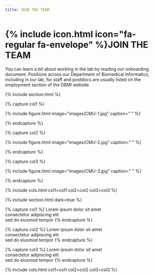 ```yaml
---
title: JOIN THE TEAM
---
```


# {% include icon.html icon="fa-regular fa-envelope" %}JOIN THE TEAM

You can learn a bit about working in the lab by reading our onboarding document. Positions across our Department of Biomedical Informatics, including in our lab, for staff and postdocs are usually listed on the employment section of the DBMI website

{% include section.html %}

{% capture col1 %}

{%
  include figure.html
  image="images/CMU-1.jpg"
  caption=" "
%}

{% endcapture %}

{% capture col2 %}

{%
  include figure.html
  image="images/CMU-2.jpg"
  caption=" "
%}

{% endcapture %}

{% capture col3 %}

{%
  include figure.html
  image="images/CMU-3.jpg"
  caption=" "
%}

{% endcapture %}

{% include cols.html col1=col1 col2=col2 col3=col3 %}

{% include section.html dark=true %}

{% capture col1 %}
Lorem ipsum dolor sit amet  
consectetur adipiscing elit  
sed do eiusmod tempor
{% endcapture %}

{% capture col2 %}
Lorem ipsum dolor sit amet  
consectetur adipiscing elit  
sed do eiusmod tempor
{% endcapture %}

{% capture col3 %}
Lorem ipsum dolor sit amet  
consectetur adipiscing elit  
sed do eiusmod tempor
{% endcapture %}

{% include cols.html col1=col1 col2=col2 col3=col3 %}
